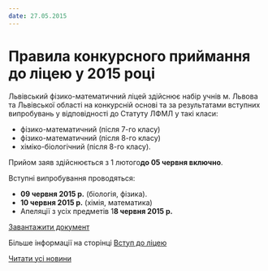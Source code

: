 ```yaml
---
date: 27.05.2015
---
```

# Правила конкурсного приймання до ліцею у 2015 році

Львівський фізико-математичний ліцей здійснює набір учнів м. Львова та Львівської області на конкурсній основі та за результатами вступних випробувань у відповідності до Статуту ЛФМЛ у такі класи:

- фізико-математичний (після 7-го класу)
- фізико-математичний (після 8-го класу)
- хіміко-біологічний (після 8-го класу).

Прийом заяв здійснюється з 1 лютого**до 05 червня включно**.

Вступні випробування проводяться:

- **09 червня 2015 р.** (біологія, фізика).
- **10 червня 2015 р.** (хімія, математика)
- Апеляції з усіх предметів 1**8 червня 2015 р.**

[Завантажити документ](/files/blog/правила-конкурсного-приймання-до-ліцею-у-2015-році/правила-приймання.doc)

Більше інформації на сторінці [Вступ до ліцею](/info/for-entrants/)

[Читати усі новини](/news)
